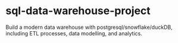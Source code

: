 # sql-data-warehouse-project
Build a modern data warehouse with postgresql/snowflake/duckDB, including ETL processes, data modelling, and analytics.
